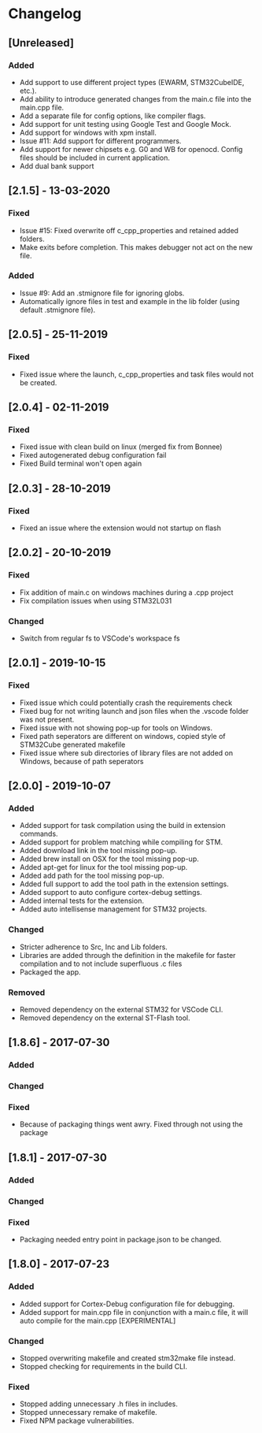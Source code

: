 # Changelog

## [Unreleased]
### Added
  - Add support to use different project types (EWARM, STM32CubeIDE, etc.).
  - Add ability to introduce generated changes from the main.c file into the main.cpp file.
  - Add a separate file for config options, like compiler flags.
  - Add support for unit testing using Google Test and Google Mock.
  - Add support for windows with xpm install.
  - Issue #11: Add support for different programmers.
  - Add support for newer chipsets e.g. G0 and WB for openocd. Config files should be included in current application.
  - Add dual bank support

## [2.1.5] - 13-03-2020
### Fixed
 - Issue #15: Fixed overwrite off c_cpp_properties and retained added folders.
 - Make exits before completion. This makes debugger not act on the new file.

### Added
- Issue #9: Add an .stmignore file for ignoring globs.
- Automatically ignore files in test and example in the lib folder (using default .stmignore file).

## [2.0.5] - 25-11-2019
### Fixed
 - Fixed issue where the launch, c_cpp_properties and task files would not be created.

## [2.0.4] - 02-11-2019
### Fixed
 - Fixed issue with clean build on linux (merged fix from Bonnee)
 - Fixed autogenerated debug configuration fail
 - Fixed Build terminal won't open again

## [2.0.3] - 28-10-2019
### Fixed
 - Fixed an issue where the extension would not startup on flash

## [2.0.2] - 20-10-2019
### Fixed
 - Fix addition of main.c on windows machines during a .cpp project
 - Fix compilation issues when using STM32L031

### Changed
 - Switch from regular fs to VSCode's workspace fs

## [2.0.1] - 2019-10-15
### Fixed
 - Fixed issue which could potentially crash the requirements check
 - Fixed bug for not writing launch and json files when the .vscode folder was not present.
 - Fixed issue with not showing pop-up for tools on Windows.
 - Fixed path seperators are different on windows, copied style of STM32Cube generated makefile
 - Fixed issue where sub directories of library files are not added on Windows, because of path seperators

## [2.0.0] - 2019-10-07
### Added
 - Added support for task compilation using the build in extension commands.
 - Added support for problem matching while compiling for STM.
 - Added download link in the tool missing pop-up.
 - Added brew install on OSX for the tool missing pop-up. 
 - Added apt-get for linux for the tool missing pop-up.
 - Added add path for the tool missing pop-up.
 - Added full support to add the tool path in the extension settings.
 - Added support to auto configure cortex-debug settings.
 - Added internal tests for the extension.
 - Added auto intellisense management for STM32 projects.

### Changed
- Stricter adherence to Src, Inc and Lib folders.
- Libraries are added through the definition in the makefile for faster compilation and to not include superfluous .c files
- Packaged the app.

### Removed
 - Removed dependency on the external STM32 for VSCode CLI.
 - Removed dependency on the external ST-Flash tool.

## [1.8.6] - 2017-07-30
### Added

### Changed

### Fixed
 - Because of packaging things went awry. Fixed through not using the package

## [1.8.1] - 2017-07-30
### Added

### Changed

### Fixed
 - Packaging needed entry point in package.json to be changed.

## [1.8.0] - 2017-07-23
### Added
 - Added support for Cortex-Debug configuration file for debugging.
 - Added support for main.cpp file in conjunction with a main.c file, it will auto compile for the main.cpp [EXPERIMENTAL]

### Changed
 - Stopped overwriting makefile and created stm32make file instead.
 - Stopped checking for requirements in the build CLI.

### Fixed
 - Stopped adding unnecessary .h files in includes.
 - Stopped unnecessary remake of makefile.
 - Fixed NPM package vulnerabilities.
